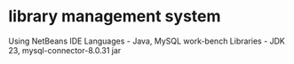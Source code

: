 # library management system

Using
NetBeans IDE 
Languages - Java, MySQL work-bench
Libraries - JDK 23, mysql-connector-8.0.31 jar
